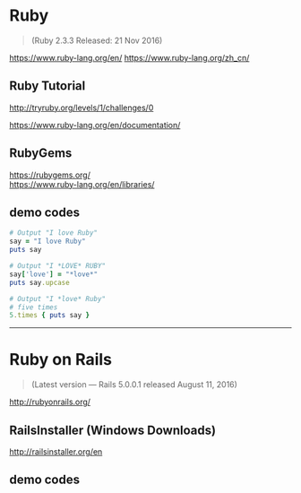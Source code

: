 # Ruby 
> (Ruby 2.3.3 Released: 21 Nov 2016)  

https://www.ruby-lang.org/en/ 
https://www.ruby-lang.org/zh_cn/

## Ruby Tutorial

http://tryruby.org/levels/1/challenges/0

https://www.ruby-lang.org/en/documentation/

## RubyGems  

https://rubygems.org/  
https://www.ruby-lang.org/en/libraries/  



## demo codes
```ruby
# Output "I love Ruby"
say = "I love Ruby"
puts say

# Output "I *LOVE* RUBY"
say['love'] = "*love*"
puts say.upcase

# Output "I *love* Ruby"
# five times
5.times { puts say }
``` 





*****************************************************************************************************
# Ruby on Rails  
> (Latest version — Rails 5.0.0.1 released August 11, 2016)  

http://rubyonrails.org/


## RailsInstaller (Windows Downloads)  

http://railsinstaller.org/en


## demo codes
```ruby-on-rails

``` 


